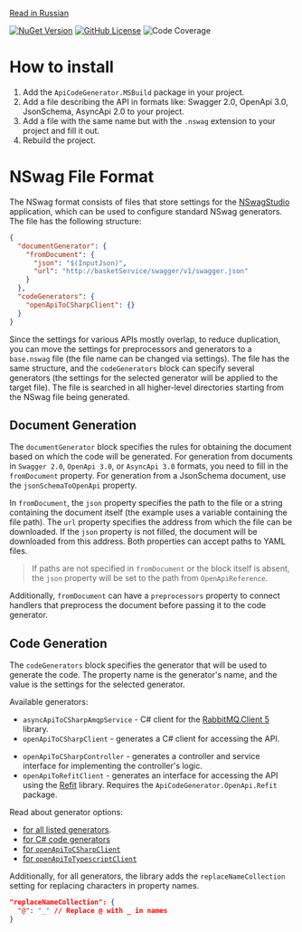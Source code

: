 [Read in Russian](README_RU.MD)

[![NuGet Version](https://img.shields.io/nuget/vpre/ApiCodeGenerator.MSBuild?style=flat-square)](https://www.nuget.org/packages/ApiCodeGenerator.MSBuild)
[![GitHub License](https://img.shields.io/github/license/MobileTeleSystems/ApiCodeGenerator?style=flat-square)](https://github.com/MobileTeleSystems/ApiCodeGenerator/blob/dev/LICENSE)
![Code Coverage](https://img.shields.io/badge/84.90%25-z?style=flat-square&label=coverage) <!-- 
Before setting up the workflow, the coverage percentage is taken from the IDE  -->

# How to install

1. Add the `ApiCodeGenerator.MSBuild` package in your project.
2. Add a file describing the API in formats like: Swagger 2.0, OpenApi 3.0, JsonSchema, AsyncApi 2.0 to your project.
3. Add a file with the same name but with the `.nswag` extension to your project and fill it out.
4. Rebuild the project.

# NSwag File Format
<!-- > To use hints while editing the file, you can connect the `nswag-shema.json` file from this repository to your editor. -->

The NSwag format consists of files that store settings for the [NSwagStudio](https://github.com/RicoSuter/NSwag/wiki/NSwagStudio) application, which can be used to configure standard NSwag generators.
The file has the following structure:
```json
{
  "documentGenerator": {
    "fromDocument": {
      "json": "$(InputJson)",
      "url": "http://basketService/swagger/v1/swagger.json"
    }
  },
  "codeGenerators": {
    "openApiToCSharpClient": {}
  }
}
```
Since the settings for various APIs mostly overlap, to reduce duplication, you can move the settings for preprocessors and generators to a `base.nswag` file (the file name can be changed via settings). The file has the same structure, and the `codeGenerators` block can specify several generators (the settings for the selected generator will be applied to the target file). The file is searched in all higher-level directories starting from the NSwag file being generated.

## Document Generation
The `documentGenerator` block specifies the rules for obtaining the document based on which the code will be generated. For generation from documents in `Swagger 2.0`, `OpenApi 3.0`, or `AsyncApi 3.0` formats, you need to fill in the `fromDocument` property. For generation from a JsonSchema document, use the `jsonSchemaToOpenApi` property.

In `fromDocument`, the `json` property specifies the path to the file or a string containing the document itself (the example uses a variable containing the file path). The `url` property specifies the address from which the file can be downloaded. If the `json` property is not filled, the document will be downloaded from this address. Both properties can accept paths to YAML files.

> If paths are not specified in `fromDocument` or the block itself is absent, the `json` property will be set to the path from `OpenApiReference`.

Additionally, `fromDocument` can have a `preprocessors` property to connect handlers that preprocess the document before passing it to the code generator.

## Code Generation
The `codeGenerators` block specifies the generator that will be used to generate the code. The property name is the generator's name, and the value is the settings for the selected generator.

Available generators:
* `asyncApiToCSharpAmqpService` - C# client for the [RabbitMQ.Client 5](https://www.nuget.org/packages/RabbitMQ.Client/5.2.0) library.
* `openApiToCSharpClient` - generates a C# client for accessing the API.
<!-- * `openApiToTypeScriptClient` - generates a TypeScript client for accessing the API. -->
* `openApiToCSharpController` - generates a controller and service interface for implementing the controller's logic.
* `openApiToRefitClient` - generates an interface for accessing the API using the [Refit](https://github.com/reactiveui/refit) library. Requires the `ApiCodeGenerator.OpenApi.Refit` package.

<!-- > ⚠ If you use the `openApiToTypeScriptClient` generator, you need to replace the generator in the project for the corresponding OpenApiReference.
> ```xml
>  <OpenApiReference Update="@(OpenApiReference)">
>         <CodeGenerator>OacgTypeScript</CodeGenerator>
>       </OpenApiReference>
>  ``` -->

Read about generator options:
 - [for all listed generators](https://github.com/RicoSuter/NSwag/wiki/NSwag-Configuration-Document).
 - [for C# code generators](https://github.com/RicoSuter/NSwag/wiki/CSharpGeneratorBaseSettings)
 - [for `openApiToCSharpClient`](https://github.com/RicoSuter/NSwag/wiki/CSharpClientGeneratorSettings)
 - [for `openApiToTypescriptClient`](https://github.com/RicoSuter/NSwag/wiki/TypeScriptClientGeneratorSettings)

Additionally, for all generators, the library adds the `replaceNameCollection` setting for replacing characters in property names.
```json
"replaceNameCollection": {
  "@": "_" // Replace @ with _ in names
}
